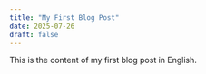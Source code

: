 ```yaml
---
title: "My First Blog Post"
date: 2025-07-26
draft: false
---
```


This is the content of my first blog post in English.
